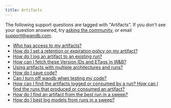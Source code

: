 ```yaml
---
title: Artifacts 
---
```

The following support questions are tagged with "Artifacts". If you don't see 
your question answered, try [asking the community](https://community.wandb.ai/), 
or email [support@wandb.com](mailto:support@wandb.com).

- [Who has access to my artifacts?](who_has_access_artifacts.md)
- [How do I set a retention or expiration policy on my artifact?](how_set_retention_expiration_policy_artifact.md)
- [How do I log an artifact to an existing run?](how_log_artifact_existing_run.md)
- [How can I fetch these Version IDs and ETags in W&B?](how_can_fetch_these_version_ids_etags_wb.md)
- [Using artifacts with multiple architectures and runs?](artifacts_multiple_architectures_runs.md)
- [How do I save code?‌](how_save_code‌.md)
- [Can I turn off wandb when testing my code?](can_disable_wandb_testing_code.md)
- [How can I find the artifacts logged or consumed by a run? How can I find the runs that produced or consumed an artifact?](how_can_find_artifacts_logged_consumed_run_how_can_find.md)
- [How do I find an artifact from the best run in a sweep?](how_find_artifact_best_run_sweep.md)
- [How do I best log models from runs in a sweep?](how_best_log_models_runs_sweep.md)
